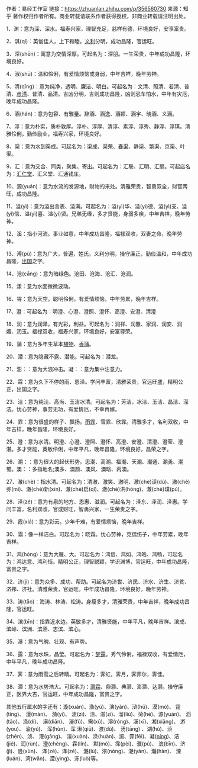 作者：易经工作室
链接：<https://zhuanlan.zhihu.com/p/356560730>
来源：知乎
著作权归作者所有。商业转载请联系作者获得授权，非商业转载请注明出处。

1、渊：意为深、深水。福寿兴家，理智充足，慈样有德，环境良好，安享富贵。

2、淇(qí)：英俊佳人，上下和睦，[义利](https://www.zhihu.com/search?q=%E4%B9%89%E5%88%A9&search_source=Entity&hybrid_search_source=Entity&hybrid_search_extra=%7B%22sourceType%22%3A%22article%22%2C%22sourceId%22%3A%22356560730%22%7D)分明，成功昌隆，官运旺。

3、深(shēn)：寓意为交情深厚。可起名为：深朋。一生荣贵，中年成功昌隆，环境良好。

4、淑(shū)：温和伶俐，有爱情烦恼或身弱，中年吉祥，晚年劳神。

5、清(qīng)：意为纯净，透明、廉洁、明白。可起名为：文清、照清、若清、普清、[彦清](https://www.zhihu.com/search?q=%E5%BD%A6%E6%B8%85&search_source=Entity&hybrid_search_source=Entity&hybrid_search_extra=%7B%22sourceType%22%3A%22article%22%2C%22sourceId%22%3A%22356560730%22%7D)、普清、品清。吉凶分明，吉则成功昌隆，凶则忌车怕水，中年有灾厄，晚年成功昌隆。

6、涵(hán)：意为包容、有雅量。辞涵、涵逸、涵颖、涵宇、晓涵、义涵。

7、淳：意为朴实，质朴敦厚。淳朴、淳厚、清淳、素淳、淳秀、静淳、淳琪。清雅伶俐，勤俭励业，福寿兴家，环境良好。

8、渠：意为水到渠成。可起名为：渠成、渠荣、[春渠](https://www.zhihu.com/search?q=%E6%98%A5%E6%B8%A0&search_source=Entity&hybrid_search_source=Entity&hybrid_search_extra=%7B%22sourceType%22%3A%22article%22%2C%22sourceId%22%3A%22356560730%22%7D)、静渠、繁渠、京渠、叶渠。

9、汇：意为交合、同类，聚集、寄出。可起名为：汇联、汇明、汇丽。可起店名为：[汇仁堂](https://www.zhihu.com/search?q=%E6%B1%87%E4%BB%81%E5%A0%82&search_source=Entity&hybrid_search_source=Entity&hybrid_search_extra=%7B%22sourceType%22%3A%22article%22%2C%22sourceId%22%3A94193738%7D)、汇义堂、汇通钱庄。

10、源(yuán)：意为水流的发源地，财物的来处。清雅荣贵，智勇双全，财官两旺，成功昌隆。

11、溢(yì)：意为溢出言表、溢满。可起名为：溢(yì)华、溢(yì)德、溢(yì)支、溢(yì)信、溢(yì)喜、溢(yì)贤。兄弟无缘，多才贤能，身弱多疾，中年吉祥，晚年劳神。

12、溪：指小河流。事业如意，中年成功昌隆，福禄双收，双妻之命，晚年劳神。

13、溥(pǔ)：意为广大，普遍，姓氏。义利分明，操守廉正，勤俭温和，中年成功昌隆，[出国](https://link.zhihu.com/?target=https%3A//edu.zhulong.com/hz/chuguo%23f%3Dbbs_detailkeyreplace_eduhot_%25E5%2587%25BA%25E5%259B%25BD)之字。

14、沧(cāng)：意为暗绿色。沧田、沧海、沧汇、沧润。

15、漾：意为水面微微波动。

16、霄：意为天空。聪明伶俐，有爱情烦恼，中年劳累，晚年吉样。

17、澄：可起名为：明澄、心澄、澄照、澄怀、高澄、安澄、清澄

18、润：意为润泽，有光彩，利益。可起名为：润祥、润雅、家润、润安、润媚、润玉。福禄双收，福寿兴家，环境良好，安富尊荣。

19、蒲：意为多年生草本[植物](https://link.zhihu.com/?target=https%3A//edu.zhulong.com/hz/zhiwu%23f%3Dbbs_detailkeyreplace_eduhot_%25E6%25A4%258D%25E7%2589%25A9)、[香蒲](https://www.zhihu.com/search?q=%E9%A6%99%E8%92%B2&search_source=Entity&hybrid_search_source=Entity&hybrid_search_extra=%7B%22sourceType%22%3A%22article%22%2C%22sourceId%22%3A%22356560730%22%7D)。

20、潜：意为隐藏不露、潜能。可起名为：潜龙。

21、澎：：意为大浪冲击。凝：：意为集中注意力。

22、霖：意为久下不停的雨、恩泽。学问丰富，清雅荣贵，官远旺盛，精明公正，出国之字。

23、洁：意为纯洼、高尚、玉洁冰清。可起名为：芳洁，冰洁、玉洁、晶洁、滢洁。忧心劳神，事劳无功，有爱情厄，不幸再嫁。

24、霏：意为很盛的样子、飘扬。[雨霏](https://www.zhihu.com/search?q=%E9%9B%A8%E9%9C%8F&search_source=Entity&hybrid_search_source=Entity&hybrid_search_extra=%7B%22sourceType%22%3A%22article%22%2C%22sourceId%22%3A%22356560730%22%7D)、雪霏、欣霏。清雅多才，名利双收，中年吉样，晚年昌隆，环境良好。

25、澄：意为水清。明澄、心澄、澄照、澄怀、高澄、安澄、清澄、澄莹、澄湛。多才贤能，英敏伶俐，中年平凡，晚年昌隆，环境良好，昌荣之字。

26、潮：：意为很大的起伏形势。思潮、高潮、福潮、天潮、潮通、潮勇、潮蜀。澳：：多指地名;澳多、澳颜、澳风、澳晗、丙澳。

27、澈(chè)：指水清。可起名为：清澈、激笑、澈明、澈(chè)读(dú)、澈(chè)弥(mí)、澈(chè)新(xīn)、澈(chè)启(qǐ)、澈(chè)洪(hóng)、澈(chè)璞(pú)。

28、泽(zé)：意为有泉的地方、恩惠、滋润。可起名为：泽东、泽润、泽惠。学问丰富，名利双收，官或财旺，智勇兴家，一生荣贵之字。

29、霞(xiá)：意为彩云。少年千难，有爱情烦恼，晚年吉样。

30、霜：像一样洁白。可起名为：晓霜。忧心劳神，克偶伤子，中年劳累，晚年吉样。

31、鸿(hóng)：意为大雁、大。可起名为：鸿信、鸿如、鸿皓、鸿畅，可起名为：鸿达意、鸿利恒。精明公正，理智聪颖，学识渊博，官运旺，中年成功昌隆，富贵之字。

32、济(jì)：意为众多、成功、帮助。可起名为济世、济民、济水、济生、济贫、济邦、济社。清雅荣贵，官运旺，中年成功昌隆，环境良好，晚年劳神。

33、涛(tāo)：海涛、林涛、松涛。身瘦多才，清雅荣贵，中年吉祥，晚年成功昌隆，官运旺。

34、滨(bīn)：指靠近水边。英敏多才，清雅贤能，中年平凡，晚年吉祥。滨成、滨岭、滨洲、滨涵、志滨、滨心。

35、瀑：意为气魄、壮观、有声势。

36、露：意为水珠，晶莹。可起名为：[梦露](https://www.zhihu.com/search?q=%E6%A2%A6%E9%9C%B2&search_source=Entity&hybrid_search_source=Entity&hybrid_search_extra=%7B%22sourceType%22%3A%22article%22%2C%22sourceId%22%3A94193738%7D)。秀气伶俐，福禄双收，有爱情厄，中年平凡，晚年成功昌隆。

37、霁：意为雨雪之后转睛。可起名为：霁虹，霁月，霁菲尔，霁佳。

38、灏：意为水势浩大。可起名为：[灏霖](https://www.zhihu.com/search?q=%E7%81%8F%E9%9C%96&search_source=Entity&hybrid_search_source=Entity&hybrid_search_extra=%7B%22sourceType%22%3A%22article%22%2C%22sourceId%22%3A%22356560730%22%7D)、鼎灏、典灏、澎灏、达灏。操守廉正，医界大吉，官运旺，中年成功昌隆，富贵之字。

其他五行属水的字还有：漩(xuán)、渔(yú)、演(yǎn)、浒(hǔ)、漠(mò)、 霆(tíng)、 漫(màn)、 漪(yī)、 渍(zì)、渍、滋(zī)、溜(liū)、菏(hé)、源(yuán)、 滔(tāo)、涤(dí)、 滇(diān)、 滏(fǔ)、需(xū)、溶(róng)、溪(xī)、湘(xiāng)、 游(you)、 渝(yú)、 浑(hùn)、浑 湫(qiū)、渡(dù)、 汤(tāng) 、湖(hú)、浈(zhēn)、浈、 港(gǎng)、 渲(xuàn)、涣(huàn)、溆、霏(fēi)、凝([níng](https://www.zhihu.com/search?q=n%C3%ADng&search_source=Entity&hybrid_search_source=Entity&hybrid_search_extra=%7B%22sourceType%22%3A%22article%22%2C%22sourceId%22%3A%22356560730%22%7D))、洁(jié)、润(rùn)、澄(chéng)、霖(lín)、 默(mò)、霈(pèi)、濮(pú)、 滨(bīn)、济(jì)、逊(xùn)、 泽(zé)、泽(zé)、 潞(lù)、浓(nóng)、滟(yàn)、瀚(hàn)、 滦(luán)、湾(wān)、滢(yìng)、泺(luò)等。